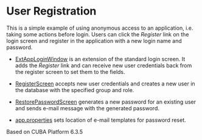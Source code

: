 # User Registration

This is a simple example of using anonymous access to an application, i.e. taking some actions before login. Users can click the *Register* link on the login screen and register in the application with a new login name and password. 

* [ExtAppLoginWindow](https://github.com/cuba-platform/sample-user-registration/blob/master/modules/web/src/com/company/sample/web/loginwindow/ExtAppLoginWindow.java) is an extension of the standard login screen. It adds the *Register* link and can receive new user credentials back from the register screen to set them to the fields.

* [RegisterScreen](https://github.com/cuba-platform/sample-user-registration/blob/master/modules/web/src/com/company/sample/web/register/RegisterScreen.java) accepts new user credentials and creates a new user in the database with the specified group and role. 

* [RestorePasswordScreen](https://github.com/cuba-platform/sample-user-registration/blob/master/modules/web/src/com/company/sample/web/restorepassword/RestorePasswordScreen.java) generates a new password for an existing user and sends e-mail message with the generated password.

* [app.properties](https://github.com/cuba-platform/sample-user-registration/blob/master/modules/core/src/com/company/sample/app.properties) sets location of e-mail templates for password reset.

Based on CUBA Platform 6.3.5
